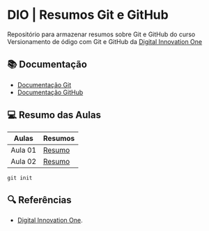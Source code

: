 
# DIO | Resumos Git e GitHub

Repositório para armazenar resumos sobre Git e GitHub do curso Versionamento de ódigo com Git e GitHub da [Digital Innovation One](https://web.dio.me/track/santander-2025-python-back-end)

## 📚 Documentação
- [Documentação Git](https://git-scm.com/doc)
- [Documentação GitHub](https://docs.github.com/pt)

## 💻 Resumo das Aulas

| Aulas | Resumos |
|-------|---------|
| Aula 01 | [Resumo]() |
| Aula 02 | [Resumo]() |

```
git init
```

## 🔍 Referências
- [Digital Innovation One]().
